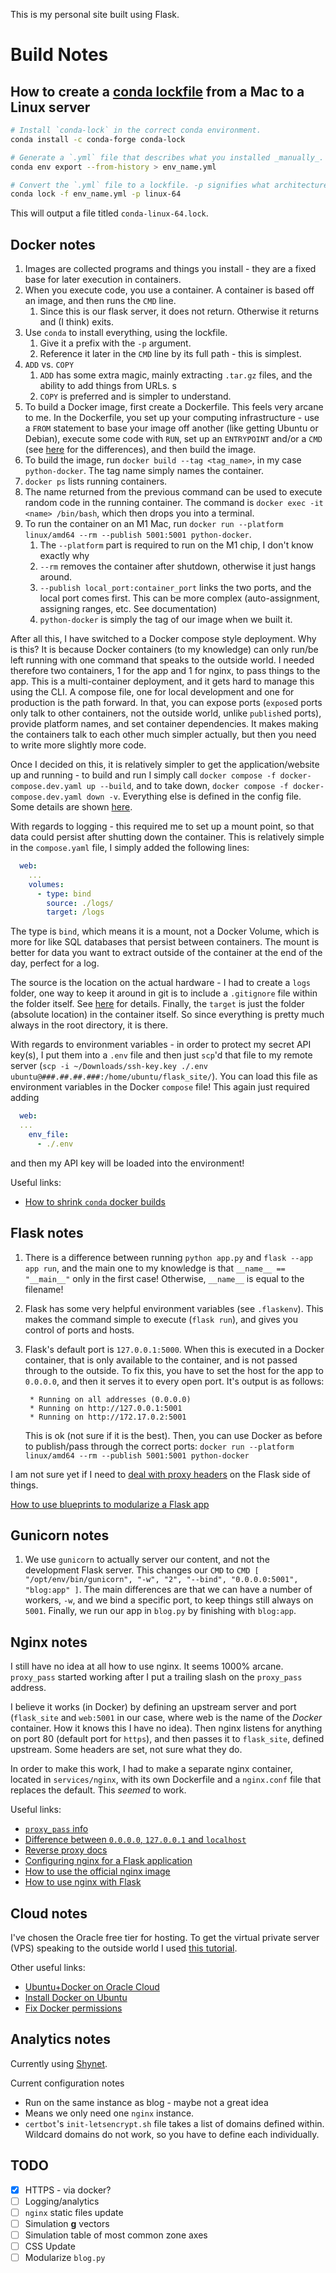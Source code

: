 This is my personal site built using Flask.

# Build Notes

## How to create a [conda lockfile](https://github.com/conda-incubator/conda-lock) from a Mac to a Linux server

```sh
# Install `conda-lock` in the correct conda environment.
conda install -c conda-forge conda-lock

# Generate a `.yml` file that describes what you installed _manually_.
conda env export --from-history > env_name.yml

# Convert the `.yml` file to a lockfile. -p signifies what architecture you're targeting
conda lock -f env_name.yml -p linux-64
```

This will output a file titled `conda-linux-64.lock`.

## Docker notes

1. Images are collected programs and things you install - they are a fixed base
   for later execution in containers.
2. When you execute code, you use a container. A container is based off an
   image, and then runs the `CMD` line.
    1. Since this is our flask server, it does not return. Otherwise it returns
       and (I think) exits.
3. Use `conda` to install everything, using the lockfile.
    1. Give it a prefix with the `-p` argument.
    2. Reference it later in the `CMD` line by its full path - this is simplest.
4. `ADD` vs. `COPY`
    1. `ADD` has some extra magic, mainly extracting `.tar.gz` files, and the
       ability to add things from URLs. s
    2. `COPY` is preferred and is simpler to understand.
5. To build a Docker image, first create a Dockerfile. This feels very arcane to
   me. In the Dockerfile, you set up your computing infrastructure - use a
   `FROM` statement to base your image off another (like getting Ubuntu or
   Debian), execute some code with `RUN`, set up an `ENTRYPOINT` and/or a `CMD`
   (see
   [here](https://stackoverflow.com/questions/21553353/what-is-the-difference-between-cmd-and-entrypoint-in-a-dockerfile)
   for the differences), and then build the image.
6. To build the image, run `docker build --tag <tag_name>`, in my case
   `python-docker`. The tag name simply names the container.
7. `docker ps` lists running containers.
8. The name returned from the previous command can be used to execute random
   code in the running container. The command is
   `docker exec -it <name> /bin/bash`, which then drops you into a terminal.
9. To run the container on an M1 Mac, run
   `docker run --platform linux/amd64 --rm --publish 5001:5001 python-docker`.
    1. The `--platform` part is required to run on the M1 chip, I don't know
       exactly why
    2. `--rm` removes the container after shutdown, otherwise it just hangs
       around.
    3. `--publish local_port:container_port` links the two ports, and the local
       port comes first. This can be more complex (auto-assignment, assigning
       ranges, etc. See documentation)
    4. `python-docker` is simply the tag of our image when we built it.

After all this, I have switched to a Docker compose style deployment. Why is
this? It is because Docker containers (to my knowledge) can only run/be left
running with one command that speaks to the outside world. I needed therefore
two containers, 1 for the app and 1 for nginx, to pass things to the app. This
is a multi-container deployment, and it gets hard to manage this using the CLI.
A compose file, one for local development and one for production is the path
forward. In that, you can expose ports (`expose`d ports only talk to other
containers, not the outside world, unlike `publish`ed ports), provide platform
names, and set container dependencies. It makes making the containers talk to
each other much simpler actually, but then you need to write more slightly more
code.

Once I decided on this, it is relatively simpler to get the application/website
up and running - to build and run I simply call
`docker compose -f docker-compose.dev.yaml up --build`, and to take down,
`docker compose -f docker-compose.dev.yaml down -v`. Everything else is defined
in the config file. Some details are shown
[here](https://www.python4networkengineers.com/posts/python-intermediate/how_to_run_an_app_with_docker/).

With regards to logging - this required me to set up a mount point, so that data
could persist after shutting down the container. This is relatively simple in
the `compose.yaml` file, I simply added the following lines:

```yaml
  web:
    ...
    volumes:
      - type: bind
        source: ./logs/
        target: /logs
```

The type is `bind`, which means it is a mount, not a Docker Volume, which is
more for like SQL databases that persist between containers. The mount is better
for data you want to extract outside of the container at the end of the day,
perfect for a log.

The source is the location on the actual hardware - I had to create a `logs`
folder, one way to keep it around in git is to include a `.gitignore` file
within the folder itself. See
[here](https://stackoverflow.com/questions/115983/how-do-i-add-an-empty-directory-to-a-git-repository)
for details. Finally, the `target` is just the folder (absolute location) in the
container itself. So since everything is pretty much always in the root
directory, it is there.

With regards to environment variables - in order to protect my secret API
key(s), I put them into a `.env` file and then just `scp`'d that file to my
remote server
(`scp -i ~/Downloads/ssh-key.key ./.env ubuntu@###.##.##.###:/home/ubuntu/flask_site/`).
You can load this file as environment variables in the Docker `compose` file!
This again just required adding

```yaml
  web:
  ...
    env_file:
      - ./.env
```

and then my API key will be loaded into the environment!

Useful links:

-   [How to shrink `conda` docker builds](https://uwekorn.com/2021/03/01/deploying-conda-environments-in-docker-how-to-do-it-right.html)

## Flask notes

1. There is a difference between running `python app.py` and
   `flask --app app run`, and the main one to my knowledge is that
   `__name__ == "__main__"` only in the first case! Otherwise, `__name__` is
   equal to the filename!
2. Flask has some very helpful environment variables (see `.flaskenv`). This
   makes the command simple to execute (`flask run`), and gives you control of
   ports and hosts.
3. Flask's default port is `127.0.0.1:5000`. When this is executed in a Docker
   container, that is only available to the container, and is not passed through
   to the outside. To fix this, you have to set the host for the app to
   `0.0.0.0`, and then it serves it to every open port. It's output is as
   follows:

    ```
     * Running on all addresses (0.0.0.0)
     * Running on http://127.0.0.1:5001
     * Running on http://172.17.0.2:5001
    ```

    This is ok (not sure if it is the best). Then, you can use Docker as before
    to publish/pass through the correct ports:
    `docker run --platform linux/amd64 --rm --publish 5001:5001 python-docker`

I am not sure yet if I need to
[deal with proxy headers](https://flask.palletsprojects.com/en/2.2.x/deploying/proxy_fix/)
on the Flask side of things.

[How to use blueprints to modularize a Flask app](https://stackoverflow.com/questions/15231359/split-python-flask-app-into-multiple-files)

## Gunicorn notes

1. We use `gunicorn` to actually server our content, and not the development
   Flask server. This changes our `CMD` to
   `CMD [ "/opt/env/bin/gunicorn", "-w", "2", "--bind", "0.0.0.0:5001", "blog:app" ]`.
   The main differences are that we can have a number of workers, `-w`, and we
   bind a specific port, to keep things still always on `5001`. Finally, we run
   our app in `blog.py` by finishing with `blog:app`.

## Nginx notes

I still have no idea at all how to use nginx. It seems 1000% arcane.
`proxy_pass` started working after I put a trailing slash on the `proxy_pass`
address.

I believe it works (in Docker) by defining an upstream server and port
(`flask_site` and `web:5001` in our case, where web is the name of the _Docker_
container. How it knows this I have no idea). Then nginx listens for anything on
port 80 (default port for `https`), and then passes it to `flask_site`, defined
upstream. Some headers are set, not sure what they do.

In order to make this work, I had to make a separate nginx container, located in
`services/nginx`, with its own Dockerfile and a `nginx.conf` file that replaces
the default. This _seemed_ to work.

Useful links:

-   [`proxy_pass` info](https://dev.to/danielkun/nginx-everything-about-proxypass-2ona)
-   [Difference between `0.0.0.0`, `127.0.0.1` and `localhost`](https://stackoverflow.com/questions/20778771/what-is-the-difference-between-0-0-0-0-127-0-0-1-and-localhost)
-   [Reverse proxy docs](https://docs.nginx.com/nginx/admin-guide/web-server/reverse-proxy/)
-   [Configuring nginx for a Flask application](https://www.patricksoftwareblog.com/how-to-configure-nginx-for-a-flask-web-application/)
-   [How to use the official nginx image](https://www.docker.com/blog/how-to-use-the-official-nginx-docker-image/)
-   [How to use nginx with Flask](https://linuxhint.com/use-nginx-with-flask/)

## Cloud notes

I've chosen the Oracle free tier for hosting. To get the virtual private server
(VPS) speaking to the outside world I used
[this tutorial](https://docs.oracle.com/en-us/iaas/developer-tutorials/tutorials/apache-on-ubuntu/01oci-ubuntu-apache-summary.htm).

Other useful links:

-   [Ubuntu+Docker on Oracle Cloud](https://medium.com/oracledevs/run-always-free-docker-container-on-oracle-cloud-infrastructure-c88e36b65610)
-   [Install Docker on Ubuntu](https://docs.docker.com/engine/install/ubuntu/)
-   [Fix Docker permissions](https://www.digitalocean.com/community/questions/how-to-fix-docker-got-permission-denied-while-trying-to-connect-to-the-docker-daemon-socket)

## Analytics notes
Currently using [Shynet](https://github.com/milesmcc/shynet). 

Current configuration notes
- Run on the same instance as blog - maybe not a great idea
- Means we only need one `nginx` instance. 
- `certbot`'s `init-letsencrypt.sh` file takes a list of domains defined within. Wildcard domains do not work, so you have to define each individually. 

## TODO

-   [x] HTTPS - via docker?
-   [ ] Logging/analytics
-   [ ] `nginx` static files update
-   [ ] Simulation **g** vectors
-   [ ] Simulation table of most common zone axes
-   [ ] CSS Update
-   [ ] Modularize `blog.py`

